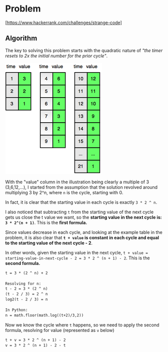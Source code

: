# Problem

[https://www.hackerrank.com/challenges/strange-code]

## Algorithm

The key to solving this problem starts with the quadratic nature of _"the timer resets to 2x the initial number for the prior cycle"_.

![Illustration of values over cycles in the original roblem](main.png)

With the "value" column in the illustration being clearly a multiple of 3 (3,6,12,...), I started from the assumption that the solution revolved around multiplying 3 by 2^n, where `n` is the cycle, starting with 0.

In fact, it is clear that the starting value in each cycle is exactly `3 * 2 ^ n`.

I also noticed that subtracting `t` from the starting value of the next cycle gets us close the t value we want, so the **starting value in the next cycle is: `3 * 2^(n + 1)`**. This is the **first formula.**

Since values decrease in each cycle, and looking at the example table in the problem, it is also clear that **`t + value` is constant in each cycle and equal to the starting value of the next cycle - 2**.

In other words, given the starting value in the next cycle, `t + value = starting-value-in-next-cycle - 2 = 3 * 2 ^ (n + 1) - 2`. This is the **second formula.**

```txt
t = 3 * (2 ^ n) + 2

Resolving for n:
t - 2 = 3 * (2 ^ n)
(t - 2 / 3) = 2 ^ n
log2(t - 2 / 3) = n

In Python:
n = math.floor(math.log((t+2)/3,2))
```

Now we know the cycle where `t` happens, so we need to apply the second formula, resolving for value (represented as `v` below)

```txt
t + v = 3 * 2 ^ (n + 1) - 2
v = 3 * 2 ^ (n + 1) - 2 - t
```
